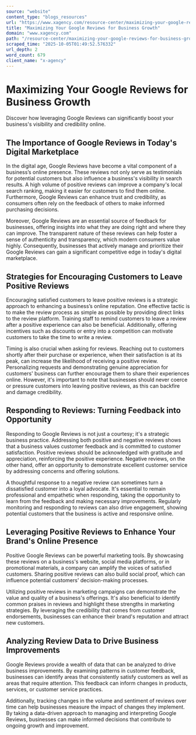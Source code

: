 ```yaml
---
source: "website"
content_type: "blogs_resources"
url: "https://www.xagency.com/resource-center/maximizing-your-google-reviews-for-business-growth"
title: "Maximizing Your Google Reviews for Business Growth"
domain: "www.xagency.com"
path: "/resource-center/maximizing-your-google-reviews-for-business-growth"
scraped_time: "2025-10-05T01:49:52.576332"
url_depth: 2
word_count: 679
client_name: "x-agency"
---
```


# Maximizing Your Google Reviews for Business Growth

Discover how leveraging Google Reviews can significantly boost your business's visibility and credibility online.

## The Importance of Google Reviews in Today's Digital Marketplace

In the digital age, Google Reviews have become a vital component of a business’s online presence. These reviews not only serve as testimonials for potential customers but also influence a business's visibility in search results. A high volume of positive reviews can improve a company's local search ranking, making it easier for customers to find them online. Furthermore, Google Reviews can enhance trust and credibility, as consumers often rely on the feedback of others to make informed purchasing decisions.

Moreover, Google Reviews are an essential source of feedback for businesses, offering insights into what they are doing right and where they can improve. The transparent nature of these reviews can help foster a sense of authenticity and transparency, which modern consumers value highly. Consequently, businesses that actively manage and prioritize their Google Reviews can gain a significant competitive edge in today's digital marketplace.

## Strategies for Encouraging Customers to Leave Positive Reviews

Encouraging satisfied customers to leave positive reviews is a strategic approach to enhancing a business’s online reputation. One effective tactic is to make the review process as simple as possible by providing direct links to the review platform. Training staff to remind customers to leave a review after a positive experience can also be beneficial. Additionally, offering incentives such as discounts or entry into a competition can motivate customers to take the time to write a review.

Timing is also crucial when asking for reviews. Reaching out to customers shortly after their purchase or experience, when their satisfaction is at its peak, can increase the likelihood of receiving a positive review. Personalizing requests and demonstrating genuine appreciation for customers' business can further encourage them to share their experiences online. However, it's important to note that businesses should never coerce or pressure customers into leaving positive reviews, as this can backfire and damage credibility.

## Responding to Reviews: Turning Feedback into Opportunity

Responding to Google Reviews is not just a courtesy; it's a strategic business practice. Addressing both positive and negative reviews shows that a business values customer feedback and is committed to customer satisfaction. Positive reviews should be acknowledged with gratitude and appreciation, reinforcing the positive experience. Negative reviews, on the other hand, offer an opportunity to demonstrate excellent customer service by addressing concerns and offering solutions.

A thoughtful response to a negative review can sometimes turn a dissatisfied customer into a loyal advocate. It's essential to remain professional and empathetic when responding, taking the opportunity to learn from the feedback and making necessary improvements. Regularly monitoring and responding to reviews can also drive engagement, showing potential customers that the business is active and responsive online.

## Leveraging Positive Reviews to Enhance Your Brand's Online Presence

Positive Google Reviews can be powerful marketing tools. By showcasing these reviews on a business's website, social media platforms, or in promotional materials, a company can amplify the voices of satisfied customers. Sharing positive reviews can also build social proof, which can influence potential customers' decision-making processes.

Utilizing positive reviews in marketing campaigns can demonstrate the value and quality of a business's offerings. It's also beneficial to identify common praises in reviews and highlight these strengths in marketing strategies. By leveraging the credibility that comes from customer endorsements, businesses can enhance their brand's reputation and attract new customers.

## Analyzing Review Data to Drive Business Improvements

Google Reviews provide a wealth of data that can be analyzed to drive business improvements. By examining patterns in customer feedback, businesses can identify areas that consistently satisfy customers as well as areas that require attention. This feedback can inform changes in products, services, or customer service practices.

Additionally, tracking changes in the volume and sentiment of reviews over time can help businesses measure the impact of changes they implement. By taking a data-driven approach to managing and interpreting Google Reviews, businesses can make informed decisions that contribute to ongoing growth and improvement.